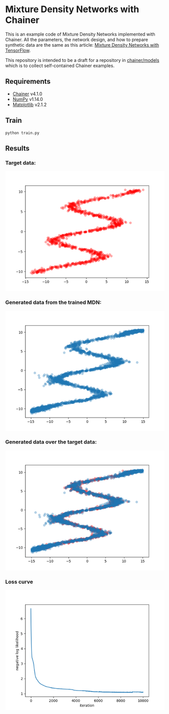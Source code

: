 # Mixture Density Networks with Chainer

This is an example code of Mixture Density Networks implemented with Chainer.
All the parameters, the network design, and how to prepare synthetic data are the same as this article: [Mixture Density Networks with TensorFlow](http://blog.otoro.net/2015/11/24/mixture-density-networks-with-tensorflow/).

This repository is intended to be a draft for a repository in [chainer/models](https://github.com/chainer/models) which is to collect self-contained Chainer examples.

## Requirements

- [Chainer](https://chainer.org) v4.1.0
- [NumPy](http://www.numpy.org/) v1.14.0
- [Matplotlib](https://matplotlib.org/) v2.1.2

## Train

```
python train.py
```

## Results

### Target data:

![target data](images/target.png)

### Generated data from the trained MDN:

![generated data](images/generated.png)

### Generated data over the target data:

![overlapped](images/overlap.png)

### Loss curve

![loss](images/loss.png)
